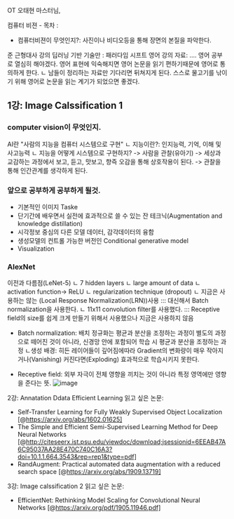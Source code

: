 
OT
오태현 마스터님, 

컴퓨터 비젼 - 목차 : 
 - 컴퓨터비젼이 무엇인지?: 사진이나 비디오등을 통해 장면의 본질을 파악한다.
 
 준 근형대사 강의
 딥러닝 기반 기술만 : 패러다임 시프트 
 영어 강의 자료: .... 영어 공부로 열심히 해야겠다. 영어 표현에 익숙해지면 영어 논문을 읽기 편하기때문에 영어로 통의하게 한다.
  ㄴ 남들이 정리하는 자료만 기다리면 뒤쳐지게 된다. 스스로 물고기를 낚이기 위해 영어로 논문을 읽는 계기가 되었으면 좋겠다.
  

## 1강: Image Calssification 1

### computer vision이 무엇인지. 
AI란 "사람의 지능을 컴퓨터 시스템으로 구현"
 ㄴ 지능이란?: 인지능력, 기억, 이해 및 사고능력
    ㄴ 지능을 어떻게 시스템으로 구현하지? 
     -> 사람을 관찰(유아기) -> 세상과 교감하는 과정에서 보고, 듣고, 맛보고, 향즉 오감을 통해 상호작용이 된다. 
     -> 관찰을 통해 인간관계를 생각하게 된다.
   
 
### 앞으로 공부하게 공부하게 될것.
 - 기본적인 이미지 Taske
 - 단기간에 배우면서 실전에 효과적으로 쓸 수 있는 잔 테크닉(Augmentation and knowledge distillation)
 - 시각정보 중심의 다른 모델 데이터, 감각데이터의 융함
 - 생성모델의 컨트롤 가능한 버전인 Conditional generative model 
 - Visualization
 
 
### AlexNet 
이전과 다름점(LeNet-5)
 ㄴ 7 hidden layers
 ㄴ large amount of data
 ㄴ activation function-> ReLU
 ㄴ regularization technique (dropout)
 ㄴ 지금은 사용하는 않는 (Local Response Normalization(LRN))사용 ::: 대신해서 Batch normalization을 사용한다. 
 ㄴ 11x11 convolution filter를 사용했다.     ::: Receptive field의 size를 쉽게 크게 만들기 위해서 사용했으나 지금은 사용하지 않음

* Batch normalization: 배치 정규화는 평균과 분산을 조정하는 과정이 별도의 과정으로 떼어진 것이 아니라, 신경망 안에 포함되어 학습 시 평균과 분산을 조정하는 과정
  ㄴ생성 배경: 히든 레이어들이 깊어짐에따라 Gradient의 변화량이 매우 작아지거나(Vanishing) 커진다면(Exploding) 효과적으로 학습시키지 못한다.
  
* Receptive field: 외부 자극이 전체 영향을 끼치는 것이 아니라 특정 영역에만 영향을 준다는 뜻.
![image](https://user-images.githubusercontent.com/35412566/132270989-b4cbad50-47d6-4165-907e-57f1df07f5df.png)






2강: Annatation Ddata Efficient Learning
읽고 싶은 논문: 
 - Self-Transfer Learning for Fully Weakly Supervised Object Localization [@https://arxiv.org/abs/1602.01625]
 - The Simple and Efficient Semi-Supervised Learning Method for Deep Neural Networks [@http://citeseerx.ist.psu.edu/viewdoc/download;jsessionid=6EEAB47A6C95037AA28E470C740C16A3?doi=10.1.1.664.3543&rep=rep1&type=pdf]
 - RandAugment: Practical automated data augmentation with a reduced search space [@https://arxiv.org/abs/1909.13719]

3강: Image calssification 2
읽고 싶은 논문:
 - EfficientNet: Rethinking Model Scaling for Convolutional Neural Networks [@https://arxiv.org/pdf/1905.11946.pdf]

